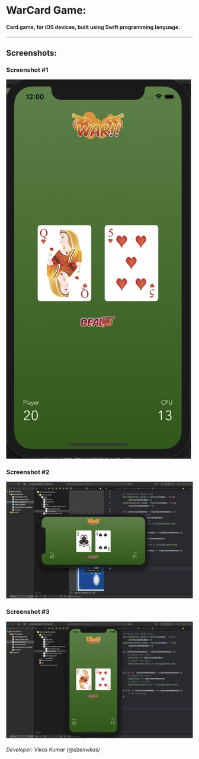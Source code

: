 # WarCard Game:

#### Card game, for iOS devices, built using Swift programming language.

---

## **Screenshots:**

### Screenshot #1

![Screenshot-1](/screenshots/ss-phone.png)

### Screenshot #2

![Screenshot-2](/screenshots/ss-screen-1.png)

### Screenshot #3

![Screenshot-3](/screenshots/ss-screen-2.png)

###### _Developer: Vikas Kumar (@dzenvikas)_
